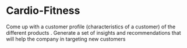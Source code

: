 # Cardio-Fitness
Come up with a customer profile (characteristics of a customer) of the different products . Generate a set of insights and recommendations that will help the company in targeting new customers
